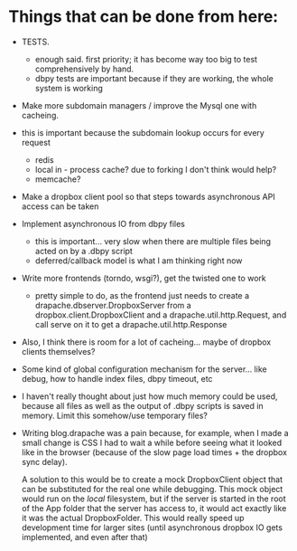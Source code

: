 Things that can be done from here:
======================

- TESTS.
	- enough said. first priority; it has become way too big to test comprehensively by hand.
	- dbpy tests are important because if they are working, the whole system is working

- Make more subdomain managers / improve the Mysql one with cacheing.
- this is important because the subdomain lookup occurs for every request
	- redis
	- local in - process cache? due to forking I don't think would help?
	- memcache?
	
	
- Make a dropbox client pool so that steps towards asynchronous API access can be taken

- Implement asynchronous IO from dbpy files
	- this is important... very slow when there are multiple files being acted on by a .dbpy script
	- deferred/callback model is what I am thinking right now

- Write more frontends (torndo, wsgi?), get the twisted one to work
	- pretty simple to do, as the frontend just needs to create a drapache.dbserver.DropboxServer
      from a dropbox.client.DropboxClient and a drapache.util.http.Request, and call serve on it to get a 
	  drapache.util.http.Response

- Also, I think there is room for a lot of cacheing... maybe of dropbox clients themselves?

- Some kind of global configuration mechanism for the server... like debug, how to handle index files, dbpy timeout, etc

- I haven't really thought about just how much memory could be used, because all files as well as the output of .dbpy scripts
  is saved in memory. Limit this somehow/use temporary files?

- Writing blog.drapache was a pain because, for example, when I made a small change is CSS I had to wait a while before 
  seeing what it looked like in the browser (because of the slow page load times + the dropbox sync delay).
  
  A solution to this would be to create a mock DropboxClient object that can be substituted for the real one while debugging.
  This mock object would run on the _local_ filesystem, but if the server is started in the root of the App folder that the server
  has access to, it would act exactly like it was the actual DropboxFolder. This would really speed up development time for larger
  sites (until asynchronous dropbox IO gets implemented, and even after that)

